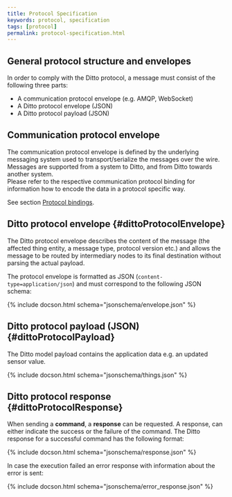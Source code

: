 ```yaml
---
title: Protocol Specification
keywords: protocol, specification
tags: [protocol]
permalink: protocol-specification.html
---
```


## General protocol structure and envelopes

In order to comply with the Ditto protocol, a message must consist of the following three parts:

* A communication protocol envelope (e.g. AMQP, WebSocket)
* A Ditto protocol envelope (JSON)
* A Ditto protocol payload (JSON)


## Communication protocol envelope

The communication protocol envelope is defined by the underlying messaging system used to 
transport/serialize the messages over the wire.<br/>
Messages are supported from a system to Ditto, and from Ditto towards another system.<br/>
Please refer to the respective communication protocol binding for information how to encode the data in a protocol specific way.

See section [Protocol bindings](protocol-bindings.html).


## Ditto protocol envelope {#dittoProtocolEnvelope}

The Ditto protocol envelope describes the content of the message (the affected thing entity, a message type, protocol version etc.) and allows the message to be routed by intermediary nodes to its final destination without parsing the actual payload.

The protocol envelope is formatted as JSON (`content-type=application/json`) and must correspond to the following JSON schema:

{% include docson.html schema="jsonschema/envelope.json" %}


## Ditto protocol payload (JSON) {#dittoProtocolPayload}

The Ditto model payload contains the application data e.g. an updated sensor value.

{% include docson.html schema="jsonschema/things.json" %}


## Ditto protocol response {#dittoProtocolResponse}

When sending a **command**, a **response** can be requested.
A response, can either indicate the success or the failure of the command. 
The Ditto response for a successful command has the following format:

{% include docson.html schema="jsonschema/response.json" %}


In case the execution failed an error response with information about the error is sent:

{% include docson.html schema="jsonschema/error_response.json" %}
